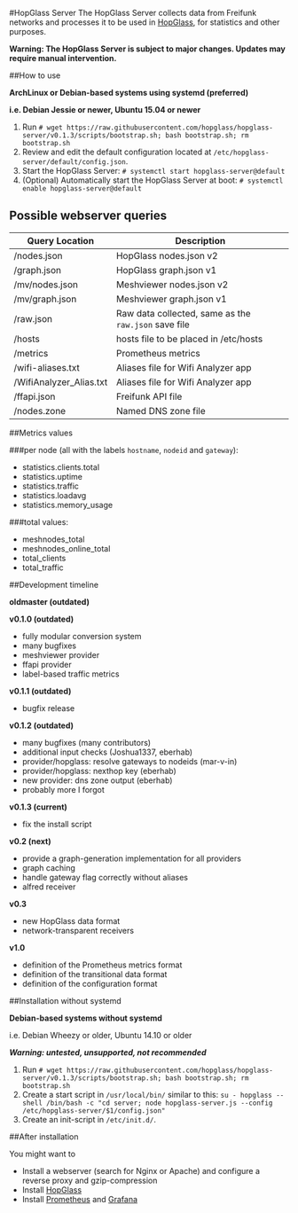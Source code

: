 #HopGlass Server
The HopGlass Server collects data from Freifunk networks and processes it to be used in [HopGlass](https://github.com/hopglass/hopglass), for statistics and other purposes.

**Warning: The HopGlass Server is subject to major changes. Updates may require manual intervention.**

##How to use

**ArchLinux or Debian-based systems using systemd (preferred)**

**i.e. Debian Jessie or newer, Ubuntu 15.04 or newer**

1. Run `# wget https://raw.githubusercontent.com/hopglass/hopglass-server/v0.1.3/scripts/bootstrap.sh; bash bootstrap.sh; rm bootstrap.sh`
2. Review and edit the default configuration located at `/etc/hopglass-server/default/config.json`.
3. Start the HopGlass Server: `# systemctl start hopglass-server@default`
4. (Optional) Automatically start the HopGlass Server at boot: `# systemctl enable hopglass-server@default`

Possible webserver queries
--------------------------

|Query Location         |Description|
|---------------------- |---|
|/nodes.json            |HopGlass nodes.json v2|
|/graph.json            |HopGlass graph.json v1|
|/mv/nodes.json         |Meshviewer nodes.json v2|
|/mv/graph.json         |Meshviewer graph.json v1|
|/raw.json              |Raw data collected, same as the `raw.json` save file|
|/hosts                 |hosts file to be placed in /etc/hosts|
|/metrics               |Prometheus metrics|
|/wifi-aliases.txt      |Aliases file for Wifi Analyzer app|
|/WifiAnalyzer_Alias.txt|Aliases file for Wifi Analyzer app|
|/ffapi.json            |Freifunk API file|
|/nodes.zone            |Named DNS zone file|

##Metrics values

###per node (all with the labels `hostname`, `nodeid` and `gateway`):

- statistics.clients.total
- statistics.uptime
- statistics.traffic
- statistics.loadavg
- statistics.memory_usage

###total values:

- meshnodes_total
- meshnodes_online_total
- total_clients
- total_traffic

##Development timeline

**oldmaster (outdated)**

**v0.1.0 (outdated)**

- fully modular conversion system
- many bugfixes
- meshviewer provider
- ffapi provider
- label-based traffic metrics

**v0.1.1 (outdated)**

- bugfix release

**v0.1.2 (outdated)**

- many bugfixes (many contributors)
- additional input checks (Joshua1337, eberhab)
- provider/hopglass: resolve gateways to nodeids (mar-v-in)
- provider/hopglass: nexthop key (eberhab)
- new provider: dns zone output (eberhab)
- probably more I forgot

**v0.1.3 (current)**

- fix the install script

**v0.2 (next)**

- provide a graph-generation implementation for all providers
- graph caching
- handle gateway flag correctly without aliases
- alfred receiver

**v0.3**

- new HopGlass data format
- network-transparent receivers

**v1.0**

- definition of the Prometheus metrics format
- definition of the transitional data format
- definition of the configuration format

##Installation without systemd

**Debian-based systems without systemd**

i.e. Debian Wheezy or older, Ubuntu 14.10 or older

***Warning: untested, unsupported, not recommended***

1. Run `# wget https://raw.githubusercontent.com/hopglass/hopglass-server/v0.1.3/scripts/bootstrap.sh; bash bootstrap.sh; rm bootstrap.sh`
2. Create a start script in `/usr/local/bin/` similar to this:
   `su - hopglass --shell /bin/bash -c "cd server; node hopglass-server.js --config /etc/hopglass-server/$1/config.json"`
3. Create an init-script in `/etc/init.d/`.

##After installation

You might want to
- Install a webserver (search for Nginx or Apache) and configure a reverse proxy and gzip-compression
- Install [HopGlass](https://github.com/hopglass/hopglass)
- Install [Prometheus](http://prometheus.io/) and [Grafana](http://grafana.org/)

